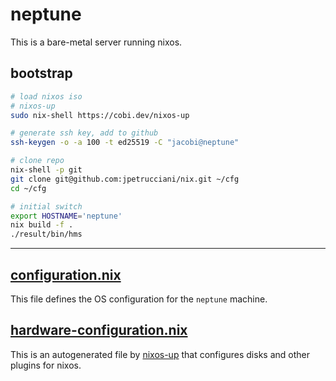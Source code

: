 # neptune

This is a bare-metal server running nixos.

## bootstrap

```bash
# load nixos iso
# nixos-up
sudo nix-shell https://cobi.dev/nixos-up

# generate ssh key, add to github
ssh-keygen -o -a 100 -t ed25519 -C "jacobi@neptune"

# clone repo
nix-shell -p git
git clone git@github.com:jpetrucciani/nix.git ~/cfg
cd ~/cfg

# initial switch
export HOSTNAME='neptune'
nix build -f .
./result/bin/hms
```

---

## [configuration.nix](./configuration.nix)

This file defines the OS configuration for the `neptune` machine.

## [hardware-configuration.nix](./hardware-configuration.nix)

This is an autogenerated file by [nixos-up](https://github.com/samuela/nixos-up) that configures disks and other plugins for nixos.
